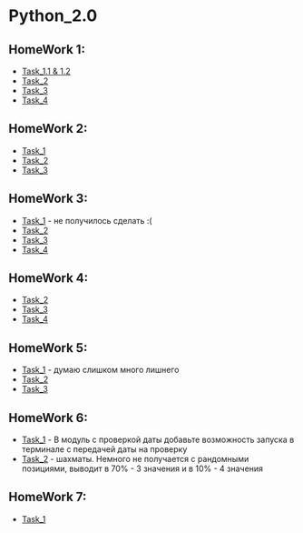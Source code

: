 # Python_2.0

## HomeWork 1:
* [Task_1.1 & 1.2](/venv/Lesson_1/Task_1.py)
* [Task_2](/venv/Lesson_1/Task_2.py)
* [Task_3](/venv/Lesson_1/Task_3.py)
* [Task_4](/venv/Lesson_1/Task_4.py)
## HomeWork 2:
* [Task_1](/venv/Bankomat/main.py)
* [Task_2](/venv/Lesson_2/Task_2.py)
* [Task_3](/venv/Lesson_2/Task_3.py)
## HomeWork 3:
* [Task_1](/venv/Lesson_3/Task_1.py) - не получилось сделать :(
* [Task_2](/venv/Lesson_3/Task_2.py)
* [Task_3](/venv/Lesson_3/Task_3.py)
* [Task_4](/venv/Lesson_3/Task_4.py)
## HomeWork 4:
* [Task_2](/venv/Lesson_4/Task_2.py)
* [Task_3](/venv/Lesson_4/Task_3.py)
* [Task_4](/venv/Bankomat/main.py)
## HomeWork 5:
* [Task_1](/venv/Lesson_5/Task_1.py) - думаю слишком много лишнего
* [Task_2](/venv/Lesson_5/Task_2.py)
* [Task_3](/venv/Lesson_5/Task_3.py)
## HomeWork 6:
* [Task_1](/venv/Lesson_6/module/Task_4.py) - В модуль с проверкой даты добавьте возможность запуска в терминале с передачей даты на проверку
* [Task_2](/venv/Lesson_6/module/chess.py) - шахматы. Немного не получается с рандомными позициями, выводит в 70% - 3 значения и в 10% - 4 значения
## HomeWork 7:
* [Task_1](/venv/Lesson_7/HW_Task.py)
